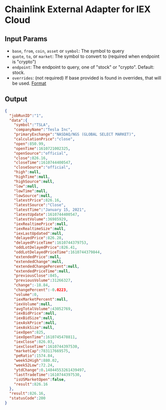 # Chainlink External Adapter for IEX Cloud

## Input Params

- `base`, `from`, `coin`, `asset` or `symbol`: The symbol to query
- `quote`, `to`, or `market`: The symbol to convert to (required when endpoint is "crypto")
- `endpoint`: The endpoint to query, one of "stock" or "crypto". Default: stock.
- `overrides`: (not required) If base provided is found in overrides, that will be used. [Format](../external-adapter/src/overrides/presetSymbols.json)

## Output

```json
{
  "jobRunID":"1",
  "data":{
    "symbol":"TSLA",
    "companyName":"Tesla Inc",
    "primaryExchange":"NASDAQ/NGS (GLOBAL SELECT MARKET)",
    "calculationPrice":"close",
    "open":850.99,
    "openTime":1610721002325,
    "openSource":"official",
    "close":826.16,
    "closeTime":1610744400547,
    "closeSource":"official",
    "high":null,
    "highTime":null,
    "highSource":null,
    "low":null,
    "lowTime":null,
    "lowSource":null,
    "latestPrice":826.16,
    "latestSource":"Close",
    "latestTime":"January 15, 2021",
    "latestUpdate":1610744400547,
    "latestVolume":36985929,
    "iexRealtimePrice":null,
    "iexRealtimeSize":null,
    "iexLastUpdated":null,
    "delayedPrice":826.28,
    "delayedPriceTime":1610744379753,
    "oddLotDelayedPrice":826.41,
    "oddLotDelayedPriceTime":1610744379844,
    "extendedPrice":null,
    "extendedChange":null,
    "extendedChangePercent":null,
    "extendedPriceTime":null,
    "previousClose":845,
    "previousVolume":31266327,
    "change":-18.84,
    "changePercent":-0.0223,
    "volume":0,
    "iexMarketPercent":null,
    "iexVolume":null,
    "avgTotalVolume":43052769,
    "iexBidPrice":null,
    "iexBidSize":null,
    "iexAskPrice":null,
    "iexAskSize":null,
    "iexOpen":825,
    "iexOpenTime":1610745478811,
    "iexClose":826.03,
    "iexCloseTime":1610744397530,
    "marketCap":783117669575,
    "peRatio":1574.84,
    "week52High":880.02,
    "week52Low":72.24,
    "ytdChange":0.14844553261439497,
    "lastTradeTime":1610744397530,
    "isUSMarketOpen":false,
    "result":826.16
  },
  "result":826.16,
  "statusCode":200
}
```
